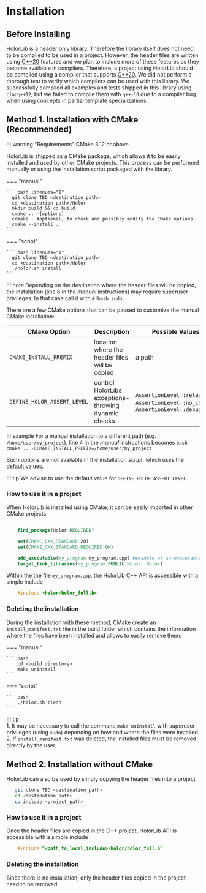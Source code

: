 # Installation


## Before Installing
HolorLib is a header only library. Therefore the library itself does not need to be compiled to be used in a project. However, the header files are written using [C++20](https://en.cppreference.com/w/cpp/20) features and we plan to include more of these features as they become available in compilers. Therefore, a project using HolorLib should be compiled using a compiler that supports [C++20](https://en.cppreference.com/w/cpp/20).
We did not perform a thorough test to verify which compilers can be used with this library. We successfully compiled all examples and tests shipped in this library using `clang++12`, but we failed to compile them with `g++-10` due to a compiler bug when using concepts in partial template specializations. 



## Method 1. Installation with CMake (Recommended)
!!! warning "Requirements"
    CMake 3.12 or above

HolorLib is shipped as a CMake package, which allows it to be easily installed and used by other CMake projects. This process can be performed manually or using the installation script packaged with the library.


=== "manual"

    ``` bash linenums="1"
      git clone TBD <destination_path>
      cd <destination path>/Holor
      mkdir build && cd build 
      cmake .. -[options]
      ccmake . #optional, to check and possibly modify the CMake options
      cmake --install .
    ```

=== "script"

    ``` bash linenums="1"
      git clone TBD <destination_path>
      cd <destination path>/Holor
      ./holor.sh install
    ```

!!! note
    Depending on the destination where the header files will be copied, the installation (line 6 in the _manual_ instructions) may require superuser privileges. In that case call it with `#!bash sudo`.


There are a few CMake options that can be passed to customize the manual CMake installation:

| CMake Option                  | Description                                          | Possible Values                                                                | Default                 |
| ----------------------------- | ---------------------------------------------------- |--------------------------------------------------------------------------------|-------------------------|
| `CMAKE_INSTALL_PREFIX`        | location where the header files will be copied       | a path                                                                         |`\user\local\install`    |
| `DEFINE_HOLOR_ASSERT_LEVEL`   | control HolorLibs exceptions-throwing dynamic checks | `AssertionLevel::release`, `AssertionLevel::no_checks`, `AssertionLevel::debug`|`AssertionLevel::release`|

!!! example
    For a manual installation to a different path (e.g. `/home/user/my_project`), line 4 in the _manual_ instructions becomes
    ``` bash
        cmake .. -DCMAKE_INSTALL_PREFIX=/home/user/my_project
    ```

Such options are not available in the installation _script_, which uses the default values.

!!! tip
    We advise to use the default value for `DEFINE_HOLOR_ASSERT_LEVEL`.



### How to use it in a project
When HolorLib is installed using CMake, it can be easily imported in other CMake projects.

``` cmake

    find_package(Holor REQUIRED)

    set(CMAKE_CXX_STANDARD 20)
    set(CMAKE_CXX_STANDARD_REQUIRED ON)

    add_executable(my_program my_program.cpp) #example of an executable
    target_link_libraries(my_program PUBLIC Holor::Holor)
```

Within the the file `my_program.cpp`, the HolorLib C++ API is accessible with a simple include 

``` cpp
    #include <holor/holor_full.h>
```


### Deleting the installation
During the installation with these method, CMake create an `install_manifest.txt` file in the build folder which contains the information where the files have been installed and allows to easily remove them.


=== "manual"

    ``` bash
        cd <build directory>
        make uninstall
    ```

=== "script"

    ``` bash
        ./holor.sh clean
    ```

!!! tip   
    1. It may be necessary to call the command ``make uninstall`` with superuser privileges (using ``sudo``) depending on how and where the files were installed.
    2. If `install_manifest.txt` was deleted, the installed files must be removed directly by the user. 





## Method 2. Installation without CMake
HolorLib can also be used by simply copying the header files into a project

``` bash
   git clone TBD <destination_path>
   cd <destination path>
   cp include <project_path>
```

### How to use it in a project
Once the header files are copied in the C++ project, HolorLib API is accessible with a simple include
``` cpp
    #include "<path_to_local_include>/holor/holor_full.h"
```


### Deleting the installation
Since there is no installation, only the header files copied in the project need to be removed.



